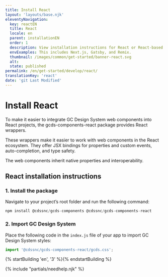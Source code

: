 ```yaml
---
title: Install React
layout: 'layouts/base.njk'
eleventyNavigation:
  key: reactEN
  title: React
  locale: en
  parent: installationEN
  order: 1
  description: View installation instructions for React or React-based projects.
  envExamples: This includes Next.js, Gatsby, and Remix.
  thumbnail: /images/common/get-started/banner-react.svg
  alt:
  state: published
permalink: /en/get-started/develop/react/
translationKey: 'react'
date: 'git Last Modified'
---
```


# Install React

To make it easier to integrate GC Design System web components into React projects, the <gcds-link href="{{ links.npmGcdsComponentsReact }}" external>gcds-components-react</gcds-link> package provides React wrappers.

These wrappers make it easier to work with web components in the React ecosystem. They offer JSX bindings for properties and custom events, auto-completion, and type safety.

The web components inherit native properties and interoperability.

## React installation instructions

### 1. Install the package

Navigate to your project’s root folder and run the following command:

```js
npm install @cdssnc/gcds-components @cdssnc/gcds-components-react
```

### 2. Import GC Design System

Place the following code in the `index.js` file of your app to import GC Design System styles:

```js
import '@cdssnc/gcds-components-react/gcds.css';
```

{% startBuilding 'en', '3' %}{% endstartBuilding %}

{% include "partials/needhelp.njk" %}
